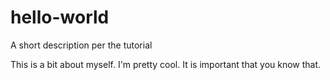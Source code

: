 # hello-world
A short description per the tutorial

This is a bit about myself. I'm pretty cool. It is important that you know that.

